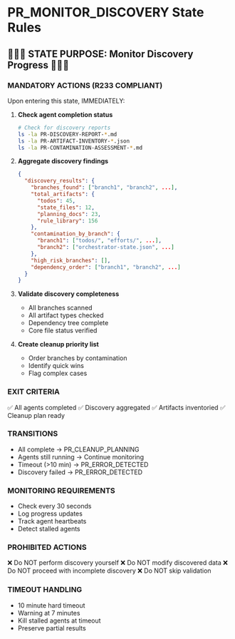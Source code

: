 # PR_MONITOR_DISCOVERY State Rules

## 🔴🔴🔴 STATE PURPOSE: Monitor Discovery Progress 🔴🔴🔴

### MANDATORY ACTIONS (R233 COMPLIANT)
Upon entering this state, IMMEDIATELY:

1. **Check agent completion status**
   ```bash
   # Check for discovery reports
   ls -la PR-DISCOVERY-REPORT-*.md
   ls -la PR-ARTIFACT-INVENTORY-*.json
   ls -la PR-CONTAMINATION-ASSESSMENT-*.md
   ```

2. **Aggregate discovery findings**
   ```json
   {
     "discovery_results": {
       "branches_found": ["branch1", "branch2", ...],
       "total_artifacts": {
         "todos": 45,
         "state_files": 12,
         "planning_docs": 23,
         "rule_library": 156
       },
       "contamination_by_branch": {
         "branch1": ["todos/", "efforts/", ...],
         "branch2": ["orchestrator-state.json", ...]
       },
       "high_risk_branches": [],
       "dependency_order": ["branch1", "branch2", ...]
     }
   }
   ```

3. **Validate discovery completeness**
   - All branches scanned
   - All artifact types checked
   - Dependency tree complete
   - Core file status verified

4. **Create cleanup priority list**
   - Order branches by contamination
   - Identify quick wins
   - Flag complex cases

### EXIT CRITERIA
✅ All agents completed
✅ Discovery aggregated
✅ Artifacts inventoried
✅ Cleanup plan ready

### TRANSITIONS
- All complete → PR_CLEANUP_PLANNING
- Agents still running → Continue monitoring
- Timeout (>10 min) → PR_ERROR_DETECTED
- Discovery failed → PR_ERROR_DETECTED

### MONITORING REQUIREMENTS
- Check every 30 seconds
- Log progress updates
- Track agent heartbeats
- Detect stalled agents

### PROHIBITED ACTIONS
❌ Do NOT perform discovery yourself
❌ Do NOT modify discovered data
❌ Do NOT proceed with incomplete discovery
❌ Do NOT skip validation

### TIMEOUT HANDLING
- 10 minute hard timeout
- Warning at 7 minutes
- Kill stalled agents at timeout
- Preserve partial results